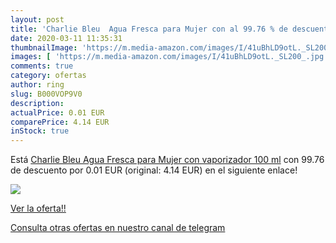```yaml
---
layout: post
title: 'Charlie Bleu  Agua Fresca para Mujer con al 99.76 % de descuento'
date: 2020-03-11 11:35:31
thumbnailImage: 'https://m.media-amazon.com/images/I/41uBhLD9otL._SL200_.jpg'
images: [ 'https://m.media-amazon.com/images/I/41uBhLD9otL._SL200_.jpg' ]
comments: true
category: ofertas
author: ring
slug: B000VOP9V0
description:
actualPrice: 0.01 EUR
comparePrice: 4.14 EUR
inStock: true
---
```


Está [Charlie Bleu  Agua Fresca para Mujer con vaporizador  100 ml](https://www.amazon.com/dp/B000VOP9V0/?tag=redken08-20) con 99.76 de descuento por 0.01 EUR (original: 4.14 EUR) en el siguiente enlace!

[![](https://m.media-amazon.com/images/I/41uBhLD9otL._SL200_.jpg)](https://www.amazon.com/dp/B000VOP9V0/?tag=redken08-20)

[Ver la oferta!!](https://www.amazon.com/dp/B000VOP9V0/?tag=redken08-20)

[Consulta otras ofertas en nuestro canal de telegram](https://t.me/s/ofertas25)
